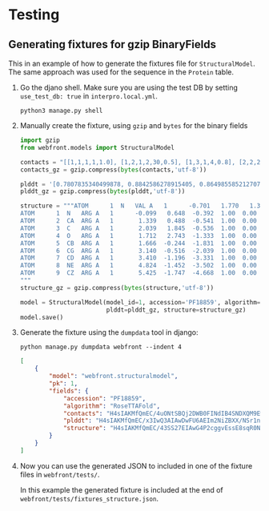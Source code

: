 Testing
===

Generating fixtures for gzip BinaryFields
---
This in an example of how to generate the fixtures file for `StructuralModel`. The same approach was used for the sequence in the `Protein` table.

1. Go the djano shell. Make sure you are using the test DB by setting `use_test_db: true` in `interpro.local.yml`. 
   ```shell
   python3 manage.py shell
   ```

2. Manually create the fixture, using `gzip` and `bytes` for the binary fields
    ```python
    import gzip 
    from webfront.models import StructuralModel  
    
    contacts = "[[1,1,1,1,1.0], [1,2,1,2,30,0.5], [1,3,1,4,0.8], [2,2,2,2,1.0], [2,3,2,4,0.9], [3,3,4,4,1.0]]"  
    contacts_gz = gzip.compress(bytes(contacts,'utf-8'))
   
    plddt = '[0.7807835340499878, 0.8842586278915405, 0.8649855852127075]'
    plddt_gz = gzip.compress(bytes(plddt,'utf-8'))
   
    structure = """ATOM      1  N   VAL A   1      -0.701   1.770   1.392  1.00  4.92           N   
    ATOM      1  N   ARG A   1      -0.099   0.648  -0.392  1.00  0.00           N  
    ATOM      2  CA  ARG A   1       1.339   0.488  -0.541  1.00  0.00           C  
    ATOM      3  C   ARG A   1       2.039   1.845  -0.536  1.00  0.00           C  
    ATOM      4  O   ARG A   1       1.712   2.743  -1.333  1.00  0.00           O  
    ATOM      5  CB  ARG A   1       1.666  -0.244  -1.831  1.00  0.00           C  
    ATOM      6  CG  ARG A   1       3.140  -0.516  -2.039  1.00  0.00           C  
    ATOM      7  CD  ARG A   1       3.410  -1.196  -3.331  1.00  0.00           C  
    ATOM      8  NE  ARG A   1       4.824  -1.452  -3.502  1.00  0.00           N  
    ATOM      9  CZ  ARG A   1       5.425  -1.747  -4.668  1.00  0.00           C
    """  
    structure_gz = gzip.compress(bytes(structure,'utf-8'))

    model = StructuralModel(model_id=1, accession='PF18859', algorithm='RoseTTAFold', contacts=contacts_gz,
                            plddt=plddt_gz, structure=structure_gz)
    model.save()
    ```

3. Generate the fixture using the `dumpdata` tool in django:
    ```shell
    python manage.py dumpdata webfront --indent 4
    ```

    ```json
    [
        {
            "model": "webfront.structuralmodel",
            "pk": 1,
            "fields": {
                "accession": "PF18859",
                "algorithm": "RoseTTAFold",
                "contacts": "H4sIAKMfQmEC/4uONtSBQj2DWB0FINdIB4SNDXQM9EwhIsZAERMg1wLENdKBQKh6oEogByRrCeIaA7kmQAiSjQUAU15YL10AAAA=",
                "plddt": "H4sIAKMfQmEC/x3IwQ3AIAwDwFU6AEIm2NiZBXX/NSr1nncxHThbm2B3nPFgJizllNNLhP477EhRrTKs9wMKEasjPAAAAA==",
                "structure": "H4sIAKMfQmEC/43SS27EIAwG4P2cggvEssE8sqR0NJvpRKqqLnr/g9Q2VZUZEgkW4aHw8Zukfm0fzho595Duu95d7VNtC0JGHRPkjNaH1WuHMmPQ8X/T/Zf6KtbP24uI6yoDhMTF5jsR7bkXd6C81eoAaqTQQS4djEwnYHsCgy0MoAc0kKBw7GBIUyA7t7mjhJm8wZnlzEUThxNwewLl+PZ2BKaULJlnNrCEuZJlV7uNYABi7KWSwn9XMAFmWXg/ApnQktGqYJCS5xLKJ3xcR5Ch+F4qR29gxLnfRupoPyMYgX00MLMUsbDcaTlLePkFk6MiNykDAAA="
            }
        }
    ]
    ```

4. Now you can use the generated JSON to included in one of the fixture files in `webfront/tests/`. 

   In this example the generated fixture is included at the end of `webfront/tests/fixtures_structure.json`.
